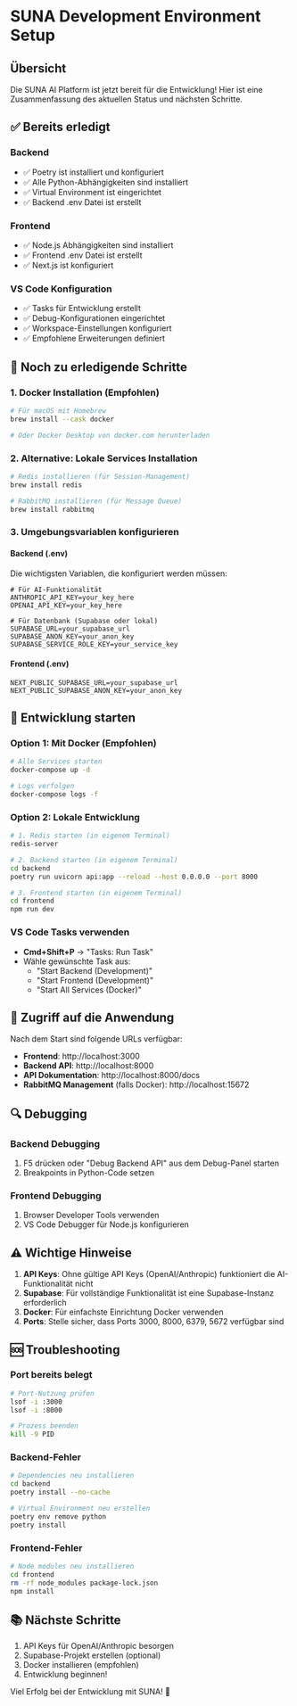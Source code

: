 # SUNA Development Environment Setup

## Übersicht
Die SUNA AI Platform ist jetzt bereit für die Entwicklung! Hier ist eine Zusammenfassung des aktuellen Status und nächsten Schritte.

## ✅ Bereits erledigt

### Backend
- ✅ Poetry ist installiert und konfiguriert
- ✅ Alle Python-Abhängigkeiten sind installiert
- ✅ Virtual Environment ist eingerichtet
- ✅ Backend .env Datei ist erstellt

### Frontend  
- ✅ Node.js Abhängigkeiten sind installiert
- ✅ Frontend .env Datei ist erstellt
- ✅ Next.js ist konfiguriert

### VS Code Konfiguration
- ✅ Tasks für Entwicklung erstellt
- ✅ Debug-Konfigurationen eingerichtet
- ✅ Workspace-Einstellungen konfiguriert
- ✅ Empfohlene Erweiterungen definiert

## 🔧 Noch zu erledigende Schritte

### 1. Docker Installation (Empfohlen)
```bash
# Für macOS mit Homebrew
brew install --cask docker

# Oder Docker Desktop von docker.com herunterladen
```

### 2. Alternative: Lokale Services Installation
```bash
# Redis installieren (für Session-Management)
brew install redis

# RabbitMQ installieren (für Message Queue)
brew install rabbitmq
```

### 3. Umgebungsvariablen konfigurieren

#### Backend (.env)
Die wichtigsten Variablen, die konfiguriert werden müssen:
```env
# Für AI-Funktionalität
ANTHROPIC_API_KEY=your_key_here
OPENAI_API_KEY=your_key_here

# Für Datenbank (Supabase oder lokal)
SUPABASE_URL=your_supabase_url
SUPABASE_ANON_KEY=your_anon_key
SUPABASE_SERVICE_ROLE_KEY=your_service_key
```

#### Frontend (.env)
```env
NEXT_PUBLIC_SUPABASE_URL=your_supabase_url
NEXT_PUBLIC_SUPABASE_ANON_KEY=your_anon_key
```

## 🚀 Entwicklung starten

### Option 1: Mit Docker (Empfohlen)
```bash
# Alle Services starten
docker-compose up -d

# Logs verfolgen
docker-compose logs -f
```

### Option 2: Lokale Entwicklung
```bash
# 1. Redis starten (in eigenem Terminal)
redis-server

# 2. Backend starten (in eigenem Terminal)
cd backend
poetry run uvicorn api:app --reload --host 0.0.0.0 --port 8000

# 3. Frontend starten (in eigenem Terminal)
cd frontend
npm run dev
```

### VS Code Tasks verwenden
- **Cmd+Shift+P** → "Tasks: Run Task"
- Wähle gewünschte Task aus:
  - "Start Backend (Development)"
  - "Start Frontend (Development)"
  - "Start All Services (Docker)"

## 📱 Zugriff auf die Anwendung

Nach dem Start sind folgende URLs verfügbar:
- **Frontend**: http://localhost:3000
- **Backend API**: http://localhost:8000
- **API Dokumentation**: http://localhost:8000/docs
- **RabbitMQ Management** (falls Docker): http://localhost:15672

## 🔍 Debugging

### Backend Debugging
1. F5 drücken oder "Debug Backend API" aus dem Debug-Panel starten
2. Breakpoints in Python-Code setzen

### Frontend Debugging
1. Browser Developer Tools verwenden
2. VS Code Debugger für Node.js konfigurieren

## ⚠️ Wichtige Hinweise

1. **API Keys**: Ohne gültige API Keys (OpenAI/Anthropic) funktioniert die AI-Funktionalität nicht
2. **Supabase**: Für vollständige Funktionalität ist eine Supabase-Instanz erforderlich
3. **Docker**: Für einfachste Einrichtung Docker verwenden
4. **Ports**: Stelle sicher, dass Ports 3000, 8000, 6379, 5672 verfügbar sind

## 🆘 Troubleshooting

### Port bereits belegt
```bash
# Port-Nutzung prüfen
lsof -i :3000
lsof -i :8000

# Prozess beenden
kill -9 PID
```

### Backend-Fehler
```bash
# Dependencies neu installieren
cd backend
poetry install --no-cache

# Virtual Environment neu erstellen
poetry env remove python
poetry install
```

### Frontend-Fehler
```bash
# Node modules neu installieren
cd frontend
rm -rf node_modules package-lock.json
npm install
```

## 📚 Nächste Schritte

1. API Keys für OpenAI/Anthropic besorgen
2. Supabase-Projekt erstellen (optional)
3. Docker installieren (empfohlen)
4. Entwicklung beginnen!

Viel Erfolg bei der Entwicklung mit SUNA! 🚀
